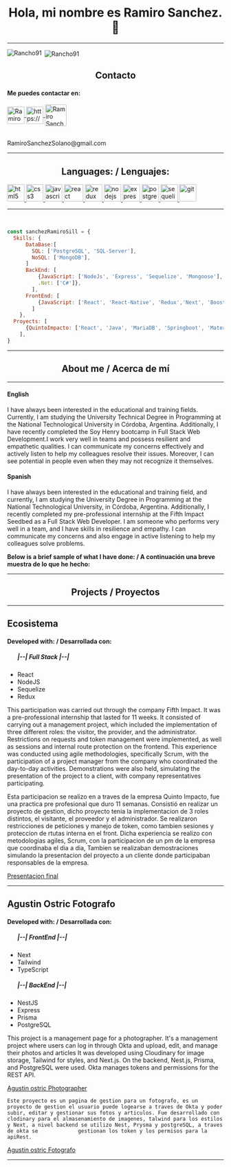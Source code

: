 <h1 align="center"> Hola, mi nombre es Ramiro Sanchez. 👋 </h1>
<hr/>
<p><img align="left" src="https://github-readme-stats.vercel.app/api/top-langs?username=Rancho91&show_icons=true&locale=en&layout=compact" alt="Rancho91" /></p>

<p>&nbsp;<img align="center" src="https://github-readme-stats.vercel.app/api?username=Rancho91&show_icons=true&locale=en" alt="Rancho91" /></p>

<h2 align="center"> Contacto </h2>

<h4>  Me puedes contactar en: </h4>

<div>
    <a href="https://www.linkedin.com/in/ramiro-sanchez-solano/">
      <img align="center" src="https://www.vectorlogo.zone/logos/linkedin/linkedin-icon.svg" alt="RamiroSanchez LinkedIn Profile" height="40" width="40" />
      </a>
    <a href="https://api.whatsapp.com/send/?phone=3548504261&text&app_absent=0" target="_blank">
        <img align="center" src="https://www.vectorlogo.zone/logos/whatsapp/whatsapp-tile.svg" alt="https://wa.me               /+undefined543426106008?text=Hola%20Alejandro,%20soy%20" height="40" width="40" />
    </a>
    <a href="mailto:RamiroSanchezSolano@gmail.com">
     <img align="center" src="https://www.vectorlogo.zone/logos/gmail/gmail-icon.svg" alt="Ramiro Sanchez Gmail" height="50" width="50" />
     </a>
<div/>
<br/>
<p><label>RamiroSanchezSolano@gmail.com</label></p>
    
<hr/>
    
<h2 align="center">Languages: / Lenguajes: </h2>
<p align="left">
<a href="https://www.w3.org/html/" target="_blank"> <img src="https://upload.wikimedia.org/wikipedia/commons/thumb/3/38/HTML5_Badge.svg/600px-HTML5_Badge.svg.png" alt="html5" width="40" height="40"/> </a>
<a href="https://www.w3schools.com/css/" target="_blank"> <img src="https://cdn4.iconfinder.com/data/icons/social-media-logos-6/512/121-css3-512.png" alt="css3" width="40" height="40"/> </a>
<a href="https://developer.mozilla.org/en-US/docs/Web/JavaScript" target="_blank"> <img src="https://upload.wikimedia.org/wikipedia/commons/thumb/9/99/Unofficial_JavaScript_logo_2.svg/1024px-Unofficial_JavaScript_logo_2.svg.png" alt="javascript" width="40" height="40"/> </a> 
<a href="https://reactjs.org/" target="_blank"> <img src="https://seeklogo.com/images/R/react-logo-7B3CE81517-seeklogo.com.png" alt="react" width="45" height="40"/> </a> 
<a href="https://redux.js.org" target="_blank"> <img src="https://seeklogo.com/images/R/redux-logo-9CA6836C12-seeklogo.com.png" alt="redux" width="40" height="40"/> </a> 
<a href="https://nodejs.org" target="_blank"> <img src="https://www.vectorlogo.zone/logos/nodejs/nodejs-icon.svg" alt="nodejs" width= "40" height="40"/> </a>
<a href="https://expressjs.com" target="_blank"> <img src="https://www.vectorlogo.zone/logos/expressjs/expressjs-icon.svg" alt="express" width="40" height="40"/> </a> 
<a href="https://www.postgresql.org" target="_blank"> <img src="https://upload.wikimedia.org/wikipedia/commons/thumb/2/29/Postgresql_elephant.svg/1200px-Postgresql_elephant.svg.png" alt="postgresql" width="40" height="40"/> </a> 
<a href="https://sequelize.org" target="_blank"> <img src="https://www.vectorlogo.zone/logos/sequelizejs/sequelizejs-icon.svg" alt="sequelize" width="40" height="40"/> </a>
<a href="https://git-scm.com/" target="_blank"> <img src="https://www.vectorlogo.zone/logos/git-scm/git-scm-icon.svg" alt="git" width="40" height="40"/> </a> 

<hr/>
<br/>

```js
const sanchezRamiroSill = {
  Skills: {
      DataBase:[
        SQL: ['PostgreSQL', 'SQL-Server'],
        NoSQL: ['MongoDB'],
      ]
      BackEnd: [
          {JavaScript: ['NodeJs', 'Express', 'Sequelize', 'Mongoose'],
          .Net: ['C#']},
        ],
      FrontEnd: [
          {JavaScript: ['React', 'React-Native', 'Redux','Next', 'Boostrap', 'Tailwind']}
        ]
    },
  Proyects: [
      {QuintoImpacto: ['React', 'Java', 'MariaDB', 'Springboot', 'Materials']},
    ],
}
```

<hr/>
<h2 align="center">About me / Acerca de mí</h2>
<hr/>

<div>
  <h4>English</h4>
  <p>
    I have always been interested in the educational and training fields. Currently, I am studying the University Technical Degree in Programming at the National Technological University in Córdoba, Argentina. Additionally, I have recently completed the Soy Henry bootcamp in Full Stack Web Development.I work very well in teams and possess resilient and empathetic qualities. I can communicate my concerns effectively and actively listen to help my colleagues resolve their issues. Moreover, I can see potential in people even when they may not recognize it themselves.
  </p>
</div>

<div>
  <h4>Spanish</h4>
  <p>
I have always been interested in the educational and training field, and currently, I am studying the University Degree in Programming at the National Technological University, in Córdoba, Argentina. Additionally, I recently completed my pre-professional internship at the Fifth Impact Seedbed as a Full Stack Web Developer. I am someone who performs very well in a team, and I have skills in resilience and empathy. I can communicate my concerns and also engage in active listening to help my colleagues solve problems. 
  </p>
</div>

<strong> Below is a brief sample of what I have done: / A continuación una breve muestra de lo que he hecho:</strong>

<hr/>
<h2 align="center">Projects / Proyectos</h2>
<hr/>

<h2>Ecosistema </h2>
<h4> Developed with: / Desarrollada con: </h4>
<ul>
  <h5>|--| Full Stack |--|</h5>
    <li>React</li>
    <li>NodeJS</li>
    <li>Sequelize</li>
    <li>Redux</li>
</ul>
<p>
    This participation was carried out through the company Fifth Impact. It was a pre-professional internship that lasted for 11 weeks. It consisted of carrying out a management project, which included the implementation of three different roles: the visitor, the provider, and the administrator. Restrictions on requests and token management were implemented, as well as sessions and internal route protection on the frontend. This experience was conducted using agile methodologies, specifically Scrum, with the participation of a project manager from the company who coordinated the day-to-day activities. Demonstrations were also held, simulating the presentation of the project to a client, with company representatives participating.
</p>

<p>
    Esta participacion se realizo en a traves de la empresa Quinto Impacto, fue una practica pre profesional que duro 11 semanas. Consistió en realizar un proyecto de gestion, dicho proyecto tenia la implementacion de 3 roles distintos, el visitante, el proveedor y el administrador. Se realizaron restricciones de peticiones y manejo de token, como tambien sesiones y proteccion de rtutas interna en el front. Dicha experiencia se realizo con metodologias agiles, Scrum, con la participacion de un pm de la empresa que coordinaba el dia a dia, Tambien se realizaban demostraciones simulando la presentacion del proyecto a un cliente donde participaban responsables de la empresa. 

  <a href="https://www.youtube.com/watch?v=uJifntArCTc">Presentacion final</a>

</p>

<hr/>

<h2> Agustin Ostric Fotografo </h2>

<h4> Developed with: / Desarrollada con: </h4>
<ul>
  <h5>|--| FrontEnd |--|</h5>
    <li>Next</li>
    <li>Tailwind</li>
    <li>TypeScript</li>
  <h5>|--| BackEnd |--|</h5>
    <li>NestJS</li>
    <li>Express</li>
    <li>Prisma</li>
    <li>PostgreSQL</li>
</ul>
     <p>
    This project is a management page for a photographer. It's a management project where users can log in through Okta and upload, edit, and manage their photos and articles It was developed using Cloudinary for image storage, Tailwind for styles, and Next.js. On the backend, Nest.js, Prisma, and PostgreSQL were used. Okta manages tokens and permissions for the REST API.

<a href="https://agustinostric.com/">Agustin ostric Photographer</a> 

</p>
 
 <p>

    Este proyecto es un pagina de gestion para un fotografo, es un proyecto de gestion el usuario puede logearse a traves de Okta y poder subir, editar y gestionar sus fotos y articulos. Fue desarrollado con clodinary para el almasenamiento de imagenes, talwind para los estilos y Next, a nivel backend se utilizo Nest, Prysma y postgreSQL, a traves de okta se             gestionan los token y los permisos para la apiRest. 
<a href="https://agustinostric.com/">Agustin ostric Fotografo</a> 

</p>



<hr/>

